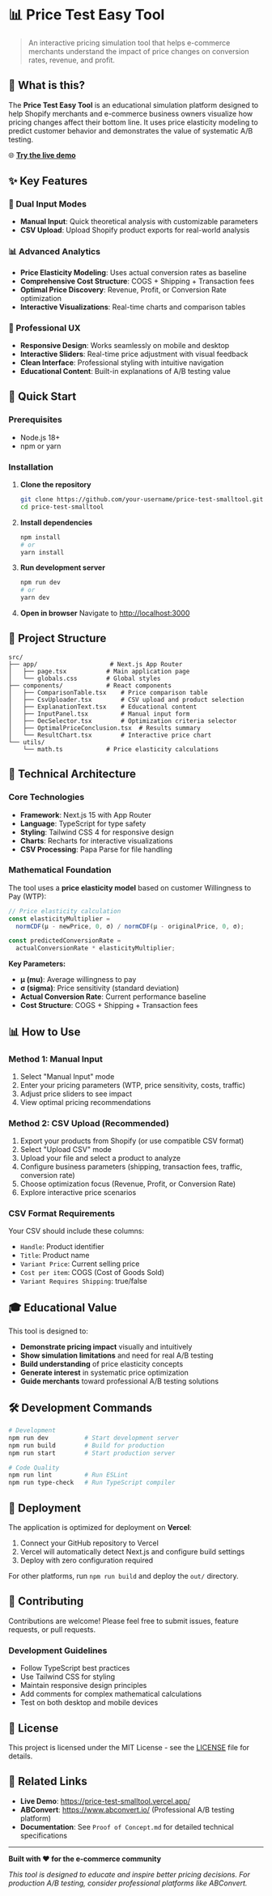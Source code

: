 # 📊 Price Test Easy Tool

> An interactive pricing simulation tool that helps e-commerce merchants understand the impact of price changes on conversion rates, revenue, and profit.



## 🎯 What is this?

The **Price Test Easy Tool** is an educational simulation platform designed to help Shopify merchants and e-commerce business owners visualize how pricing changes affect their bottom line. It uses price elasticity modeling to predict customer behavior and demonstrates the value of systematic A/B testing.

🌐 **[Try the live demo](https://price-test-smalltool.vercel.app/)**

## ✨ Key Features

### 🔄 Dual Input Modes
- **Manual Input**: Quick theoretical analysis with customizable parameters
- **CSV Upload**: Upload Shopify product exports for real-world analysis

### 📊 Advanced Analytics
- **Price Elasticity Modeling**: Uses actual conversion rates as baseline
- **Comprehensive Cost Structure**: COGS + Shipping + Transaction fees
- **Optimal Price Discovery**: Revenue, Profit, or Conversion Rate optimization
- **Interactive Visualizations**: Real-time charts and comparison tables

### 🎨 Professional UX
- **Responsive Design**: Works seamlessly on mobile and desktop
- **Interactive Sliders**: Real-time price adjustment with visual feedback
- **Clean Interface**: Professional styling with intuitive navigation
- **Educational Content**: Built-in explanations of A/B testing value

## 🚀 Quick Start

### Prerequisites
- Node.js 18+ 
- npm or yarn

### Installation

1. **Clone the repository**
   ```bash
   git clone https://github.com/your-username/price-test-smalltool.git
   cd price-test-smalltool
   ```

2. **Install dependencies**
   ```bash
   npm install
   # or
   yarn install
   ```

3. **Run development server**
   ```bash
   npm run dev
   # or
   yarn dev
   ```

4. **Open in browser**
   Navigate to [http://localhost:3000](http://localhost:3000)

## 📁 Project Structure

```
src/
├── app/                    # Next.js App Router
│   ├── page.tsx           # Main application page
│   └── globals.css        # Global styles
├── components/            # React components
│   ├── ComparisonTable.tsx    # Price comparison table
│   ├── CsvUploader.tsx        # CSV upload and product selection
│   ├── ExplanationText.tsx    # Educational content
│   ├── InputPanel.tsx         # Manual input form
│   ├── OecSelector.tsx        # Optimization criteria selector
│   ├── OptimalPriceConclusion.tsx  # Results summary
│   └── ResultChart.tsx        # Interactive price chart
└── utils/
    └── math.ts            # Price elasticity calculations
```

## 🔧 Technical Architecture

### Core Technologies
- **Framework**: Next.js 15 with App Router
- **Language**: TypeScript for type safety
- **Styling**: Tailwind CSS 4 for responsive design
- **Charts**: Recharts for interactive visualizations
- **CSV Processing**: Papa Parse for file handling

### Mathematical Foundation

The tool uses a **price elasticity model** based on customer Willingness to Pay (WTP):

```typescript
// Price elasticity calculation
const elasticityMultiplier = 
  normCDF(μ - newPrice, 0, σ) / normCDF(μ - originalPrice, 0, σ);

const predictedConversionRate = 
  actualConversionRate * elasticityMultiplier;
```

**Key Parameters:**
- **μ (mu)**: Average willingness to pay
- **σ (sigma)**: Price sensitivity (standard deviation)
- **Actual Conversion Rate**: Current performance baseline
- **Cost Structure**: COGS + Shipping + Transaction fees

## 📊 How to Use

### Method 1: Manual Input
1. Select "Manual Input" mode
2. Enter your pricing parameters (WTP, price sensitivity, costs, traffic)
3. Adjust price sliders to see impact
4. View optimal pricing recommendations

### Method 2: CSV Upload (Recommended)
1. Export your products from Shopify (or use compatible CSV format)
2. Select "Upload CSV" mode
3. Upload your file and select a product to analyze
4. Configure business parameters (shipping, transaction fees, traffic, conversion rate)
5. Choose optimization focus (Revenue, Profit, or Conversion Rate)
6. Explore interactive price scenarios

### CSV Format Requirements
Your CSV should include these columns:
- `Handle`: Product identifier
- `Title`: Product name
- `Variant Price`: Current selling price
- `Cost per item`: COGS (Cost of Goods Sold)
- `Variant Requires Shipping`: true/false

## 🎓 Educational Value

This tool is designed to:
- **Demonstrate pricing impact** visually and intuitively
- **Show simulation limitations** and need for real A/B testing
- **Build understanding** of price elasticity concepts
- **Generate interest** in systematic price optimization
- **Guide merchants** toward professional A/B testing solutions

## 🛠️ Development Commands

```bash
# Development
npm run dev          # Start development server
npm run build        # Build for production
npm run start        # Start production server

# Code Quality
npm run lint         # Run ESLint
npm run type-check   # Run TypeScript compiler
```

## 🚀 Deployment

The application is optimized for deployment on **Vercel**:

1. Connect your GitHub repository to Vercel
2. Vercel will automatically detect Next.js and configure build settings
3. Deploy with zero configuration required

For other platforms, run `npm run build` and deploy the `out/` directory.

## 🤝 Contributing

Contributions are welcome! Please feel free to submit issues, feature requests, or pull requests.

### Development Guidelines
- Follow TypeScript best practices
- Use Tailwind CSS for styling
- Maintain responsive design principles
- Add comments for complex mathematical calculations
- Test on both desktop and mobile devices

## 📄 License

This project is licensed under the MIT License - see the [LICENSE](LICENSE) file for details.

## 🔗 Related Links

- **Live Demo**: https://price-test-smalltool.vercel.app/
- **ABConvert**: https://www.abconvert.io/ (Professional A/B testing platform)
- **Documentation**: See `Proof of Concept.md` for detailed technical specifications

---

**Built with ❤️ for the e-commerce community**

*This tool is designed to educate and inspire better pricing decisions. For production A/B testing, consider professional platforms like ABConvert.*